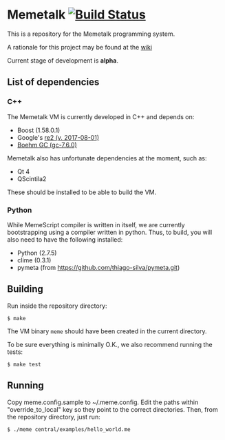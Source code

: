 # Memetalk [![Build Status](https://secure.travis-ci.org/thiago-silva/memetalk.png?branch=master)](https://travis-ci.org/thiago-silva/memetalk)

This is a repository for the Memetalk programming system.

A rationale for this project may be found at the [wiki][1]

[1]: https://github.com/thiago-silva/memetalk/wiki

Current stage of development is **alpha**.

## List of dependencies

### C++

The Memetalk VM is currently developed in C++ and depends on:

* Boost (1.58.0.1)
* Google's [re2 (v. 2017-08-01)](https://github.com/google/re2)
* [Boehm GC (gc-7.6.0)](http://www.hboehm.info/gc/)

Memetalk also has unfortunate dependencies at the moment, such as:

 * Qt 4
 * QScintila2

These should be installed to be able to build the VM.

### Python

While MemeScript compiler is written in itself, we are currently bootstrapping
using a compiler written in python. Thus, to build, you will also need to have
the following installed:

 * Python (2.7.5)
 * clime (0.3.1)
 * pymeta (from https://github.com/thiago-silva/pymeta.git)

## Building

Run inside the repository directory:

```
$ make
```

The VM binary `meme` should have been created in the current directory.

To be sure everything is minimally O.K., we also recommend running the tests:

```
$ make test
```

## Running

Copy meme.config.sample to ~/.meme.config. Edit the paths within
"override_to_local" key so they point to the correct directories. Then, from
the repository directory, just run:

```
$ ./meme central/examples/hello_world.me
```
